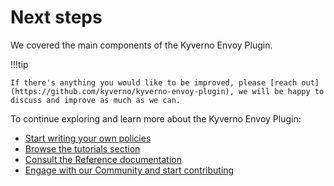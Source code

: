 # Next steps

We covered the main components of the Kyverno Envoy Plugin.

!!!tip

    If there's anything you would like to be improved, please [reach out](https://github.com/kyverno/kyverno-envoy-plugin), we will be happy to discuss and improve as much as we can.

To continue exploring and learn more about the Kyverno Envoy Plugin:

- [Start writing your own policies](../policies/index.md)
- [Browse the tutorials section](../tutorials)
- [Consult the Reference documentation](../reference/index.md)
- [Engage with our Community and start contributing](../community/index.md)
